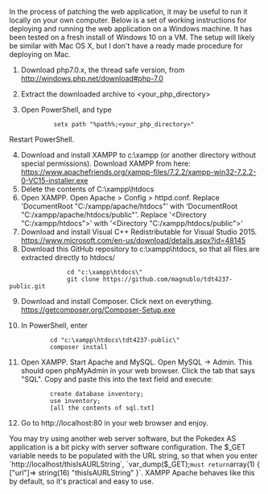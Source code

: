 In the process of patching the web application, it may be useful to run it locally on your own computer. Below is a set of working instructions for deploying and running the web application on a Windows machine. It has been tested on a fresh install of Windows 10 on a VM. The setup will likely be similar with Mac OS X, but I don't have a ready made procedure for deploying on Mac.

1. Download php7.0.x, the thread safe version, from http://windows.php.net/download#php-7.0
2. Extract the downloaded archive to <your_php_directory>
3. Open PowerShell, and type

                setx path "%path%;<your_php_directory>"
                
Restart PowerShell.

4. Download and install XAMPP to c:\xampp (or another directory without special permissions). Download XAMPP from here: https://www.apachefriends.org/xampp-files/7.2.2/xampp-win32-7.2.2-0-VC15-installer.exe
5. Delete the contents of C:\xampp\htdocs
6. Open XAMPP. Open Apache > Config > httpd.conf. Replace 'DocumentRoot "C:/xampp/apache/htdocs"' with  'DocumentRoot "C:/xampp/apache/htdocs/public"'. Replace '<Directory "C:/xampp/htdocs">' with '<Directory "C:/xampp/htdocs/public">'
7. Download and install Visual C++ Redistributable for Visual Studio 2015. https://www.microsoft.com/en-us/download/details.aspx?id=48145
8. Download this GitHub repository to c:\xampp\htdocs, so that all files are extracted directly to htdocs/
```
                cd "c:\xampp\htdocs\" 
                git clone https://github.com/magnublo/tdt4237-public.git
```
9. Download and install Composer. Click next on everything. https://getcomposer.org/Composer-Setup.exe
10. In PowerShell, enter 

                cd "c:\xampp\htdocs\tdt4237-public\" 
                composer install
                
11. Open XAMPP. Start Apache and MySQL. Open MySQL -> Admin. This should open phpMyAdmin in your web browser. Click the tab that says "SQL". Copy and paste this into the text field and execute:

                create database inventory;
                use inventory;
                [all the contents of sql.txt]

12. Go to http://localhost:80 in your web browser and enjoy.


You may try using another web server software, but the Pokedex AS application is a bit picky with server software configuration. The $_GET variable needs to be populated with the URL string, so that when you enter `http://localhost/thisIsAURLString`, `var_dump($_GET);` must return `array(1) { ["url"]=> string(16) "thisIsAURLString" }`. XAMPP Apache behaves like this by default, so it's practical and easy to use.
